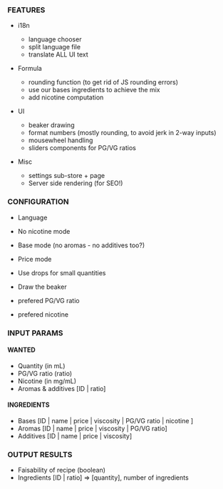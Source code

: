 ### FEATURES

* i18n

  * language chooser
  * split language file
  * translate ALL UI text

* Formula

  * rounding function (to get rid of JS rounding errors)
  * use our bases ingredients to achieve the mix
  * add nicotine computation

* UI

  * beaker drawing
  * format numbers (mostly rounding, to avoid jerk in 2-way inputs)
  * mousewheel handling
  * sliders components for PG/VG ratios

* Misc

  * settings sub-store + page
  * Server side rendering (for SEO!)

### CONFIGURATION

* Language

* No nicotine mode
* Base mode (no aromas - no additives too?)
* Price mode
* Use drops for small quantities
* Draw the beaker

* prefered PG/VG ratio
* prefered nicotine

### INPUT PARAMS

#### WANTED

  * Quantity (in mL)
  * PG/VG ratio (ratio)
  * Nicotine (in mg/mL)
  * Aromas & additives [ID | ratio]

#### INGREDIENTS

  * Bases [ID | name | price | viscosity | PG/VG ratio | nicotine ]
  * Aromas [ID | name | price | viscosity | PG/VG ratio]
  * Additives [ID | name | price | viscosity]


### OUTPUT RESULTS

* Faisability of recipe (boolean)
* Ingredients [ID | ratio] => [quantity], number of ingredients
